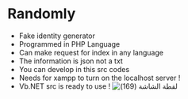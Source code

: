 # Randomly
- Fake identity generator
- Programmed in PHP Language
- Can make request for index in any language
- The information is json not a txt
- You can develop in this src codes
- Needs for xampp to turn on the localhost server !
- Vb.NET src is ready to use !
 ![‏‏لقطة الشاشة (169)](https://user-images.githubusercontent.com/77233657/130006652-dd02f05b-944f-4e8c-bad2-79de63d6deef.png)

